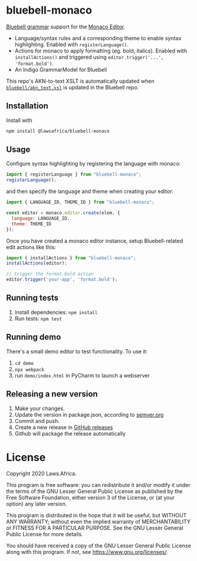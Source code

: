 # bluebell-monaco

[Bluebell grammar](https://github.com/laws-africa/bluebell) support for the [Monaco Editor](https://microsoft.github.io/monaco-editor/).

* Language/syntax rules and a corresponding theme to enable syntax highlighting. Enabled with `registerLanguage()`.
* Actions for monaco to apply formatting (eg. bold, italics). Enabled with `installActions()` and triggered using `editor.trigger('...', 'format.bold')`.
* An Indigo GrammarModel for Bluebell

This repo's AKN-to-text XSLT is automatically updated when
[`bluebell/akn_text.xsl`](https://github.com/laws-africa/bluebell/blob/master/bluebell/akn_text.xsl) is updated in the
Bluebell repo.

## Installation

Install with

```bash
npm install @lawsafrica/bluebell-monaco
```

## Usage

Configure syntax highlighting by registering the language with monaco:

```js
import { registerLanguage } from "bluebell-monaco";
registerLanguage();
```

and then specify the language and theme when creating your editor:

```js
import { LANGUAGE_ID, THEME_ID } from "bluebell-monaco";

const editor = monaco.editor.create(elem, {
  language: LANGUAGE_ID,
  theme: THEME_ID
});
```

Once you have created a monaco editor instance, setup Bluebell-related edit actions like this:

```js
import { installActions } from "bluebell-monaco";
installActions(editor);

// trigger the format.bold action
editor.trigger('your-app', 'format.bold');
```

## Running tests

1. Install dependencies: `npm install`
2. Run tests: `npm test`

## Running demo

There's a small demo editor to test functionality. To use it:

1. `cd demo`
2. `npx webpack`
3. run `demo/index.html` in PyCharm to launch a webserver

## Releasing a new version

1. Make your changes.
2. Update the version in package.json, according to [semver.org](https://semver.org/)
3. Commit and push.
4. Create a new release in [GitHub releases](https://github.com/laws-africa/bluebell-monaco/releases/new)
5. Github will package the release automatically

# License

Copyright 2020 Laws.Africa.

This program is free software: you can redistribute it and/or modify
it under the terms of the GNU Lesser General Public License as published by
the Free Software Foundation, either version 3 of the License, or
(at your option) any later version.

This program is distributed in the hope that it will be useful,
but WITHOUT ANY WARRANTY; without even the implied warranty of
MERCHANTABILITY or FITNESS FOR A PARTICULAR PURPOSE.  See the
GNU Lesser General Public License for more details.

You should have received a copy of the GNU Lesser General Public License
along with this program.  If not, see <https://www.gnu.org/licenses/>.
